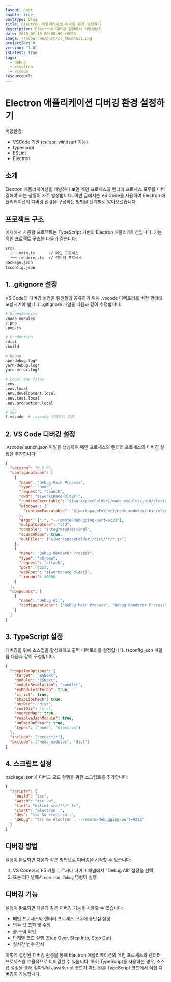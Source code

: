 ```yaml
---
layout: post
enable: true
postType: blog
title: Electron 애플리케이션 디버깅 환경 설정하기
description: Electron 디버깅 환경에서 개발해보자
date: 2025-02-10 00:00:00 +0000
image: /resources/post/cs_thumnail.png
projectIdx: 0
version: "1.0"
isLatest: true
tags:
  - debug
  - electron
  - vscode
resourceUrl:
---
```


# Electron 애플리케이션 디버깅 환경 설정하기

적용환경:
- VSCode 기반 (cursor, windsurf 가능)
- typescript
- ESLint
- Electron
## 소개
Electron 애플리케이션을 개발하다 보면 메인 프로세스와 렌더러 프로세스 모두를 디버깅해야 하는 상황이 자주 발생합니다. 이번 글에서는 VS Code를 사용하여 Electron 애플리케이션의 디버깅 환경을 구성하는 방법을 단계별로 알아보겠습니다.

## 프로젝트 구조
예제에서 사용할 프로젝트는 TypeScript 기반의 Electron 애플리케이션입니다. 기본적인 프로젝트 구조는 다음과 같습니다:

```bash
src/
  ├── main.ts      // 메인 프로세스
  └── renderer.ts  // 렌더러 프로세스
package.json
tsconfig.json
```

## 1. .gitignore 설정
VS Code의 디버깅 설정을 팀원들과 공유하기 위해 .vscode 디렉토리를 버전 관리에 포함시켜야 합니다. .gitignore 파일을 다음과 같이 수정합니다:

```bash
# Dependencies
/node_modules
/.pnp
.pnp.js

# Production
/dist
/build

# Debug
npm-debug.log*
yarn-debug.log*
yarn-error.log*

# Local env files
.env
.env.local
.env.development.local
.env.test.local
.env.production.local

# IDE
!.vscode  # .vscode 디렉토리 포함
```

## 2. VS Code 디버깅 설정
.vscode/launch.json 파일을 생성하여 메인 프로세스와 렌더러 프로세스의 디버깅 설정을 추가합니다:

```json
{
  "version": "0.2.0",
  "configurations": [
    {
      "name": "Debug Main Process",
      "type": "node",
      "request": "launch",
      "cwd": "${workspaceFolder}",
      "runtimeExecutable": "${workspaceFolder}/node_modules/.bin/electron",
      "windows": {
        "runtimeExecutable": "${workspaceFolder}/node_modules/.bin/electron.cmd"
      },
      "args": [".", "--remote-debugging-port=9223"],
      "outputCapture": "std",
      "console": "integratedTerminal",
      "sourceMaps": true,
      "outFiles": ["${workspaceFolder}/dist/**/*.js"]
    },
    {
      "name": "Debug Renderer Process",
      "type": "chrome",
      "request": "attach",
      "port": 9223,
      "webRoot": "${workspaceFolder}",
      "timeout": 30000
    }
  ],
  "compounds": [
    {
      "name": "Debug All",
      "configurations": ["Debug Main Process", "Debug Renderer Process"]
    }
  ]
}
```

## 3. TypeScript 설정
디버깅을 위해 소스맵을 활성화하고 출력 디렉토리를 설정합니다. tsconfig.json 파일을 다음과 같이 구성합니다:

```json
{
  "compilerOptions": {
    "target": "ESNext",
    "module": "ESNext",
    "moduleResolution": "bundler",
    "esModuleInterop": true,
    "strict": true,
    "skipLibCheck": true,
    "outDir": "dist",
    "rootDir": "src",
    "sourceMap": true,
    "resolveJsonModule": true,
    "noEmitOnError": true,
    "types": ["node", "electron"]
  },
  "include": ["src/**/*"],
  "exclude": ["node_modules", "dist"]
}
```

## 4. 스크립트 설정
package.json에 디버그 모드 실행을 위한 스크립트를 추가합니다:

```json
{
  "scripts": {
    "build": "tsc",
    "watch": "tsc -w",
    "lint": "eslint src/**/*.ts",
    "start": "electron .",
    "dev": "tsc && electron .",
    "debug": "tsc && electron . --remote-debugging-port=9223"
  }
}
```

## 디버깅 방법
설정이 완료되면 다음과 같은 방법으로 디버깅을 시작할 수 있습니다:

1. VS Code에서 F5 키를 누르거나 디버그 패널에서 "Debug All" 설정을 선택
2. 또는 터미널에서 `npm run debug` 명령어 실행

## 디버깅 기능
설정이 완료되면 다음과 같은 디버깅 기능을 사용할 수 있습니다:

- 메인 프로세스와 렌더러 프로세스 모두에 중단점 설정
- 변수 값 조회 및 수정
- 콜 스택 확인
- 단계별 코드 실행 (Step Over, Step Into, Step Out)
- 실시간 변수 감시

이렇게 설정된 디버깅 환경을 통해 Electron 애플리케이션의 메인 프로세스와 렌더러 프로세스를 효율적으로 디버깅할 수 있습니다. 특히 TypeScript를 사용하는 경우, 소스맵 설정을 통해 컴파일된 JavaScript 코드가 아닌 원본 TypeScript 코드에서 직접 디버깅이 가능합니다.